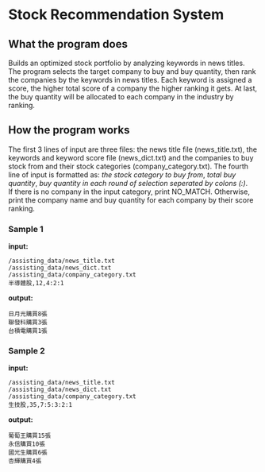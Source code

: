# Stock Recommendation System
## What the program does
Builds an optimized stock portfolio by analyzing keywords in news titles. The program selects the target company to buy and buy quantity, then rank the companies by the keywords in  news titles. Each keyword is assigned a score, the higher total score of a company the higher ranking it gets. At last, the buy quantity will be allocated to each company in the industry by ranking.

## How the program works
The first 3 lines of input are three files: the news title file (news_title.txt), the keywords and keyword score file (news_dict.txt) and the companies to buy stock from and their stock categories (company_category.txt). The fourth line of input is formatted as: _the stock category to buy from_, _total buy quantity_, _buy quantity in each round of selection seperated by colons (:)_. <br>
If there is no company in the input category, print NO_MATCH. Otherwise, print the company name and buy quantity for each company by their score ranking. <br>

### Sample 1
**input:** <br>

    /assisting_data/news_title.txt
    /assisting_data/news_dict.txt
    /assisting_data/company_category.txt
    半導體股,12,4:2:1

**output:** <br>

    日月光購買8張
    聯發科購買3張
    台積電購買1張

### Sample 2
**input:** <br>

    /assisting_data/news_title.txt
    /assisting_data/news_dict.txt
    /assisting_data/company_category.txt
    生技股,35,7:5:3:2:1

**output:** <br>

    葡萄王購買15張
    永信購買10張
    國光生購買6張
    杏輝購買4張
